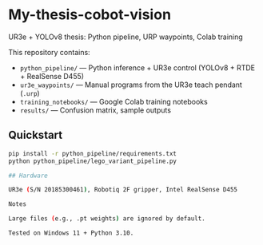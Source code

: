 # My-thesis-cobot-vision
UR3e + YOLOv8 thesis: Python pipeline, URP waypoints, Colab training

This repository contains:
- `python_pipeline/` — Python inference + UR3e control (YOLOv8 + RTDE + RealSense D455)
- `ur3e_waypoints/` — Manual programs from the UR3e teach pendant (`.urp`)
- `training_notebooks/` — Google Colab training notebooks
- `results/` — Confusion matrix, sample outputs

## Quickstart
```bash
pip install -r python_pipeline/requirements.txt
python python_pipeline/lego_variant_pipeline.py

## Hardware

UR3e (S/N 20185300461), Robotiq 2F gripper, Intel RealSense D455

Notes

Large files (e.g., .pt weights) are ignored by default.

Tested on Windows 11 + Python 3.10.
